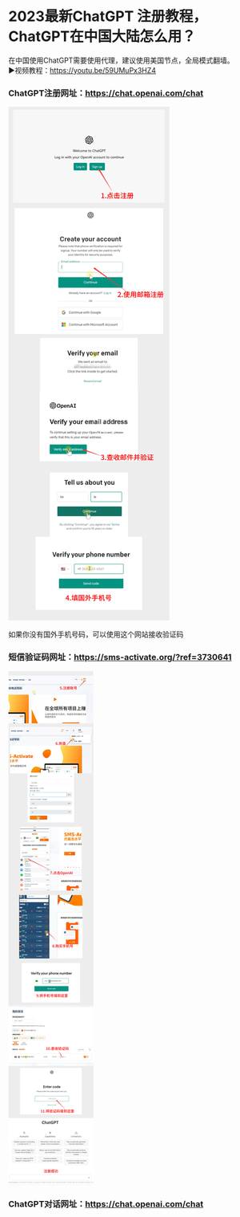 # 2023最新ChatGPT 注册教程，ChatGPT在中国大陆怎么用？
在中国使用ChatGPT需要使用代理，建议使用美国节点，全局模式翻墙。<br>
▶视频教程：https://youtu.be/59UMuPx3HZ4

### ChatGPT注册网址：https://chat.openai.com/chat

<img src="https://raw.githubusercontent.com/eujc/ChatGPT/main/ChatGPT/ChatGPT_01.jpg" />

如果你没有国外手机号码，可以使用这个网站接收验证码
### 短信验证码网址：https://sms-activate.org/?ref=3730641

<img src="https://raw.githubusercontent.com/eujc/ChatGPT/main/ChatGPT/ChatGPT_02.jpg" />

### ChatGPT对话网址：https://chat.openai.com/chat
